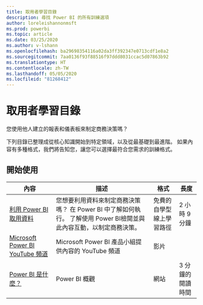 ```yaml
---
title: 取用者學習目錄
description: 尋找 Power BI 的所有訓練選項
author: loreleishannonmsft
ms.prod: powerbi
ms.topic: article
ms.date: 03/25/2020
ms.author: v-lshann
ms.openlocfilehash: ba29698354116a02da3ff392347e0713cdf1e8a2
ms.sourcegitcommit: 7aa0136f93f88516f97ddd8031ccac5d07863b92
ms.translationtype: HT
ms.contentlocale: zh-TW
ms.lasthandoff: 05/05/2020
ms.locfileid: "81268412"
---
```

# <a name="consumers-learning-catalog"></a>取用者學習目錄

您使用他人建立的報表和儀表板來制定商務決策嗎？ 

下列目錄已整理成從核心知識開始到特定領域，以及從最基礎到最進階。 如果內容有多種格式，我們將告知您，讓您可以選擇最符合您需求的訓練格式。

## <a name="get-started"></a>開始使用<a name="get-started"></a>
| 內容  | 描述  | 格式| 長度  |
|--------------------------------------------------------------------------------------------------|-----------------------------------------------------------------------------------------------------------------------------------------------------------------------------------------|---------------------------------------|-------------------|
| [利用 Power BI 取用資料](https://docs.microsoft.com/learn/paths/consume-data-with-power-bi/) | 您想要利用資料來制定商務決策嗎？ 在 Power BI 中了解如何執行。 了解使用 Power BI檢閱並與此內容互動，以制定商務決策。 | 免費的自學型線上學習路徑 | 2 小時 9 分鐘  |
| [Microsoft Power BI YouTube 頻道](https://www.youtube.com/user/mspowerbi/videos) | Microsoft Power BI 產品小組提供內容的 YouTube 頻道  | 影片  |            |
| [Power BI 是什麼？](https://docs.microsoft.com/power-bi/fundamentals/power-bi-overview) | Power BI 概觀 | 網站  | 3 分鐘的閱讀時間 |

